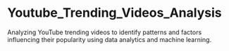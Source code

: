 # Youtube_Trending_Videos_Analysis
Analyzing YouTube trending videos to identify patterns and factors influencing their popularity using data analytics and machine learning.
